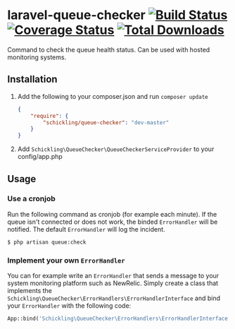 laravel-queue-checker [![Build Status](https://travis-ci.org/schickling/laravel-queue-checker.png?branch=master)](https://travis-ci.org/schickling/laravel-queue-checker) [![Coverage Status](https://coveralls.io/repos/schickling/laravel-queue-checker/badge.png)](https://coveralls.io/r/schickling/laravel-queue-checker) [![Total Downloads](https://poser.pugx.org/schickling/queue-checker/downloads.png)](https://packagist.org/packages/schickling/queue-checker)
=====================

Command to check the queue health status. Can be used with hosted monitoring systems.

## Installation

1. Add the following to your composer.json and run `composer update`

    ```json
    {
        "require": {
            "schickling/queue-checker": "dev-master"
        }
    }
    ```

2. Add `Schickling\QueueChecker\QueueCheckerServiceProvider` to your config/app.php

## Usage

### Use a cronjob
Run the following command as cronjob (for example each minute). If the queue isn't connected or does not work, the binded `ErrorHandler` will be notified. The default `ErrorHandler` will log the incident.

```sh
$ php artisan queue:check
```

### Implement your own `ErrorHandler`
You can for example write an `ErrorHandler` that sends a message to your system monitoring platform such as NewRelic. Simply create a class that implements the `Schickling\QueueChecker\ErrorHandlers\ErrorHandlerInterface` and bind your `ErrorHandler` with the following code:

```php
App::bind('Schickling\QueueChecker\ErrorHandlers\ErrorHandlerInterface', 'App\MyCustomErrorHandler');
```